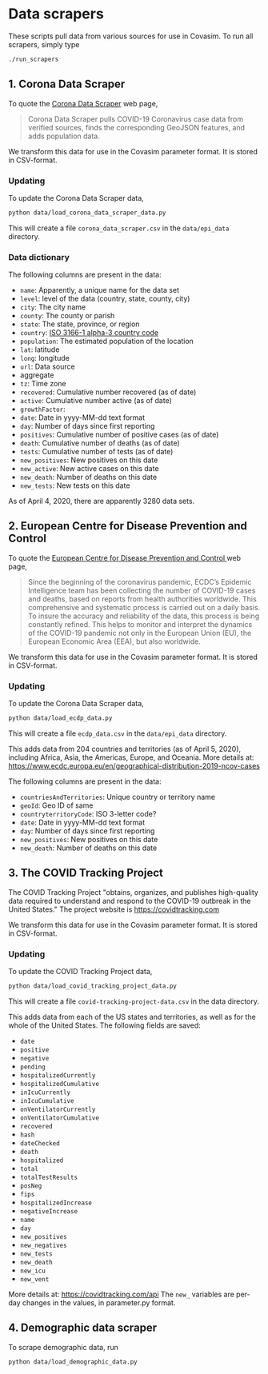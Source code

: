 # Data scrapers

These scripts pull data from various sources for use in Covasim. To run all scrapers,
simply type

```bash
./run_scrapers 
```

## 1. Corona Data Scraper

To quote the [Corona Data Scraper](https://coronadatascraper.com) web page,

> Corona Data Scraper pulls COVID-19 Coronavirus case data from verified sources, finds the corresponding GeoJSON features, and adds population data.

We transform this data for use in the Covasim parameter format. It is stored
in CSV-format. 


### Updating

To update the  Corona Data Scraper data,

```bash
python data/load_corona_data_scraper_data.py 
```

This will create a file `corona_data_scraper.csv` in the `data/epi_data` directory.


### Data dictionary

The following columns are present in the data:

- `name`: Apparently, a unique name for the data set
- `level`: level of the data (country, state, county, city)
- `city`: The city name
- `county`: The county or parish
- `state`: The state, province, or region
- `country`: [ ISO 3166-1 alpha-3 country code](https://en.wikipedia.org/wiki/ISO_3166-1_alpha-3)
- `population`: The estimated population of the location
- `lat`: latitude
- `long`: longitude
- `url`: Data source
- aggregate
- `tz`: Time zone
- `recovered`: Cumulative number recovered (as of date)
- `active`: Cumulative number active (as of date)
- `growthFactor`:
- `date`: Date in yyyy-MM-dd text format
- `day`: Number of days since first reporting
- `positives`: Cumulative number of positive cases (as of date)
- `death`: Cumulative number of deaths (as of date)
- `tests`: Cumulative number of tests (as of date)
- `new_positives`: New positives on this date
- `new_active`: New active cases on this date
- `new_death`: Number of deaths on this date
- `new_tests`: New tests on this date

As of April 4, 2020, there are apparently 3280 data sets.



## 2. European Centre for Disease Prevention and Control 

To quote the [European Centre for Disease Prevention and Control ](https://www.ecdc.europa.eu/en/geographical-distribution-2019-ncov-cases) web page,

> Since the beginning of the coronavirus pandemic, ECDC’s Epidemic Intelligence team has been collecting the number of COVID-19 cases and deaths, based on reports from health authorities worldwide. This comprehensive and systematic process is carried out on a daily basis. To insure the accuracy and reliability of the data, this process is being constantly refined. This helps to monitor and interpret the dynamics of the COVID-19 pandemic not only in the European Union (EU), the European Economic Area (EEA), but also worldwide.

We transform this data for use in the Covasim parameter format. It is stored
in CSV-format. 


### Updating

To update the Corona Data Scraper data,

```bash
python data/load_ecdp_data.py 
```

This will create a file `ecdp_data.csv` in the `data/epi_data` directory.

This adds data from 204 countries and territories (as of April 5, 2020), including Africa, Asia, the Americas, Europe, and Oceania. More details at: https://www.ecdc.europa.eu/en/geographical-distribution-2019-ncov-cases

The following columns are present in the data:

- `countriesAndTerritories`: Unique country or territory name
- `geoId`: Geo ID of same
- `countryterritoryCode`: ISO 3-letter code?
- `date`: Date in yyyy-MM-dd text format
- `day`: Number of days since first reporting
- `new_positives`: New positives on this date
- `new_death`: Number of deaths on this date



## 3. The COVID Tracking Project

The COVID Tracking Project "obtains, organizes, and publishes high-quality data required to understand and respond to the COVID-19 outbreak in the United States." The project website is https://covidtracking.com

We transform this data for use in the Covasim parameter format. It is stored
in CSV-format. 


### Updating

To update the COVID Tracking Project data,

```bash
python data/load_covid_tracking_project_data.py
```

This will create a file `covid-tracking-project-data.csv` in the data directory.

This adds data from each of the US states and territories, as well as for the whole of the United States. The following fields are saved:

- `date`
- `positive`
- `negative`
- `pending`
- `hospitalizedCurrently`
- `hospitalizedCumulative`
- `inIcuCurrently`
- `inIcuCumulative`
- `onVentilatorCurrently`
- `onVentilatorCumulative`
- `recovered`
- `hash`
- `dateChecked`
- `death`
- `hospitalized`
- `total`
- `totalTestResults`
- `posNeg`
- `fips`
- `hospitalizedIncrease`
- `negativeIncrease`
- `name`
- `day`
- `new_positives`
- `new_negatives`
- `new_tests`
- `new_death`
- `new_icu`
- `new_vent`

More details at: https://covidtracking.com/api The `new_` variables are per-day
changes in the values, in parameter.py format.


## 4. Demographic data scraper

To scrape demographic data, run

```bash
python data/load_demographic_data.py
```